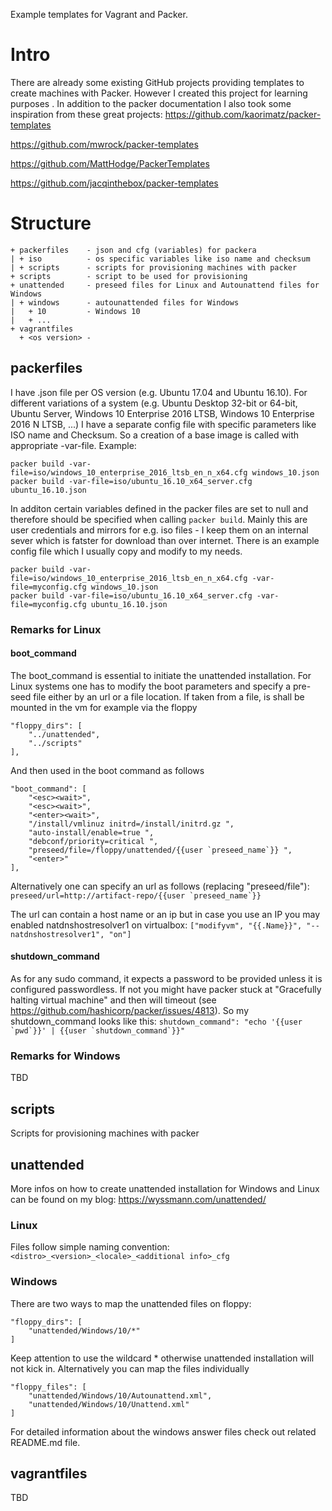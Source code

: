 Example templates for Vagrant and Packer.
# Intro
There are already some existing GitHub projects providing templates to create machines with Packer. However I created this project for learning purposes . In addition to the packer documentation I also took some inspiration from these great projects:
https://github.com/kaorimatz/packer-templates

https://github.com/mwrock/packer-templates

https://github.com/MattHodge/PackerTemplates

https://github.com/jacqinthebox/packer-templates

# Structure
```
+ packerfiles    - json and cfg (variables) for packera
| + iso          - os specific variables like iso name and checksum
| + scripts      - scripts for provisioning machines with packer
+ scripts        - script to be used for provisioning
+ unattended     - preseed files for Linux and Autounattend files for Windows
| + windows      - autounattended files for Windows
|   + 10         - Windows 10
|   + ...
+ vagrantfiles 
  + <os version> - 
```

## packerfiles
I have .json file per OS version (e.g. Ubuntu 17.04 and Ubuntu 16.10). For different variations of a system (e.g. Ubuntu Desktop 32-bit or 64-bit, Ubuntu Server, Windows 10 Enterprise 2016 LTSB, Windows 10 Enterprise 2016 N LTSB, ...) I have a separate config file with specific parameters like ISO name and Checksum. So a creation of a base image is called with appropriate -var-file. Example:
```
packer build -var-file=iso/windows_10_enterprise_2016_ltsb_en_n_x64.cfg windows_10.json
packer build -var-file=iso/ubuntu_16.10_x64_server.cfg ubuntu_16.10.json
```

In additon certain variables defined in the packer files are set to null and therefore should be specified when calling ```packer build```. Mainly this are user credentials and mirrors for e.g. iso files - I keep them on an internal sever which is fatster for download than over internet. There is an example config file which I usually copy and modify to my needs.
```
packer build -var-file=iso/windows_10_enterprise_2016_ltsb_en_n_x64.cfg -var-file=myconfig.cfg windows_10.json
packer build -var-file=iso/ubuntu_16.10_x64_server.cfg -var-file=myconfig.cfg ubuntu_16.10.json
```

### Remarks for Linux
#### boot_command
The boot_command is essential to initiate the unattended installation. For Linux systems one has to modify the boot parameters and specify a pre-seed file either by an url or a file location. If taken from a file, is shall be mounted in the vm for example via the floppy
```
"floppy_dirs": [
    "../unattended",
    "../scripts"
], 
```
And then used in the boot command as follows
```
"boot_command": [
    "<esc><wait>",
    "<esc><wait>",
    "<enter><wait>",
    "/install/vmlinuz initrd=/install/initrd.gz ",
    "auto-install/enable=true ",
    "debconf/priority=critical ",
    "preseed/file=/floppy/unattended/{{user `preseed_name`}} ",
    "<enter>"
],
```
Alternatively one can specify an url as follows (replacing "preseed/file"):
```preseed/url=http://artifact-repo/{{user `preseed_name`}}```

The url can contain a host name or an ip but in case you use an IP you may enabled natdnshostresolver1 on virtualbox:
```["modifyvm", "{{.Name}}", "--natdnshostresolver1", "on"]```
#### shutdown_command
As for any sudo command, it expects a password to be provided unless it is configured passwordless. If not you might have packer stuck at "Gracefully halting virtual machine" and then will timeout (see https://github.com/hashicorp/packer/issues/4813). So my shutdown_command looks like this:
```shutdown_command": "echo '{{user `pwd`}}' | {{user `shutdown_command`}}"```

### Remarks for Windows
TBD

## scripts
Scripts for provisioning machines with packer

## unattended
More infos on how to create unattended installation for Windows and Linux can be found on my blog:
https://wyssmann.com/unattended/

### Linux
Files follow simple naming convention:
```<distro>_<version>_<locale>_<additional info>_cfg```

### Windows
There are two ways to map the unattended files on floppy:
```
"floppy_dirs": [
    "unattended/Windows/10/*"
]
```
Keep attention to use the wildcard * otherwise unattended installation will not kick in. Alternatively you can map the files individually
```
"floppy_files": [
    "unattended/Windows/10/Autounattend.xml",
    "unattended/Windows/10/Unattend.xml"
]
```

For detailed information about the windows answer files check out related README.md file.

## vagrantfiles
TBD